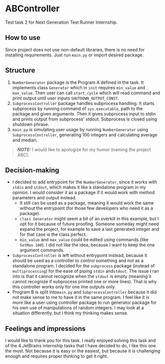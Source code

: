 # ABController

Test task 2 for Next Generation Test Runner Internship.

## How to use

Since project does not use non-default libraries, there is no need for installing requirements. Just run `main.py` or import desired package.

## Structure

1. `NumberGenerator` package is the Program A defined in the task. It implements class `Generator` which in `init`
   requires `min_value` and `max_value`. Then user can call `start_cycle` which will read command and print output until
   user inputs `SHUTDOWN_OUTPUT_CONST`.
2. `SubprocessController` package handles subprocess handling. It starts subprocess by running command
   of `sys.executable`, path to the package and given arguments. Then it gives subprocess input to stdin and prints
   output from subprocess' stdout. Subprocess is closed using shutdown phrase.
3. `main.py` is simulating user usage by running `NumberGenerator` using `SubprocessController`, generating
   100 integers and calculating average and median.

> **_NOTE:_**  I would like to apologize for my humor (naming the project ABC).

## Decision-making

- I decided to add entrypoint for the `NumberGenerator`, since it works with `stdin` and `stdout`, which makes it like a
  standalone program in my opinion. I would consider it as a package if it would work with method parameters and output
  instead.
    - It still can be used as a package, meaning it would work the same without the entrypoint (for those few developers
      who need it as a package).
    - `class Generator` might seem a bit of an overkill in this example, but I opt for
      it because of future proofing. Someone someday might need expand the project, for example to save a last
      generated integer and for that case is the class perfect.
    - `min_value` and `max_value` could be edited using commands (like `SetMax 100`). I did not like the idea, because I
      want to keep the one argument commands.
- `SubprocessController` is left without entrypoint instead, because it should be used as a controller to control
  something and not as a standalone program. I decided for the `subprocess` package (instead of `multiprocessing`) for
  the ease of piping `stdin` and`stdout`. The issue I ran into is that it cannot recognize when the `stdout` is empty
  (meaning it cannot recognize if subprocess printed one or more lines). That is why this controller works only for one
  line outputs only.
- Program B is split into`main.py` and `SubprocessController` because it did not make sense to me to have it in the same
  program. I feel like it is more like a user using controller package to run generator package for his own use of
  manipulations of random integers. I may look at a situation differently, but I think my thinking makes sense.

## Feelings and impressions

I would like to thank you for this task. I really enjoyed solving this task and of the 4 JetBrains internship tasks that
I have decided to do, I like this one the most. Not because it is easy or the easiest, but because it is challenging
enough and requires proper thinking to get it right.

